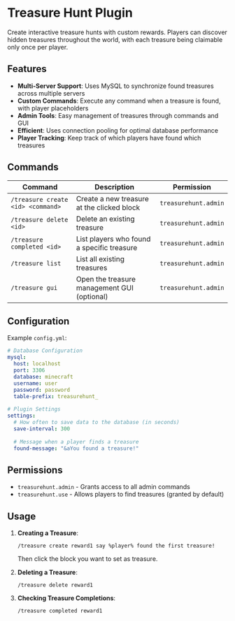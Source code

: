 # Treasure Hunt Plugin

Create interactive treasure hunts with custom rewards. Players can discover hidden treasures throughout the world, with each treasure being claimable only once per player.

## Features

- **Multi-Server Support**: Uses MySQL to synchronize found treasures across multiple servers
- **Custom Commands**: Execute any command when a treasure is found, with player placeholders
- **Admin Tools**: Easy management of treasures through commands and GUI
- **Efficient**: Uses connection pooling for optimal database performance
- **Player Tracking**: Keep track of which players have found which treasures

## Commands

| Command | Description | Permission |
|---------|-------------|------------|
| `/treasure create <id> <command>` | Create a new treasure at the clicked block | `treasurehunt.admin` |
| `/treasure delete <id>` | Delete an existing treasure | `treasurehunt.admin` |
| `/treasure completed <id>` | List players who found a specific treasure | `treasurehunt.admin` |
| `/treasure list` | List all existing treasures | `treasurehunt.admin` |
| `/treasure gui` | Open the treasure management GUI (optional) | `treasurehunt.admin` |


## Configuration

Example `config.yml`:

```yaml
# Database Configuration
mysql:
  host: localhost
  port: 3306
  database: minecraft
  username: user
  password: password
  table-prefix: treasurehunt_
  
# Plugin Settings
settings:
  # How often to save data to the database (in seconds)
  save-interval: 300
  
  # Message when a player finds a treasure
  found-message: "&aYou found a treasure!"
```

## Permissions

- `treasurehunt.admin` - Grants access to all admin commands
- `treasurehunt.use` - Allows players to find treasures (granted by default)

## Usage

1. **Creating a Treasure**:
   ```
   /treasure create reward1 say %player% found the first treasure!
   ```
   Then click the block you want to set as treasure.

2. **Deleting a Treasure**:
   ```
   /treasure delete reward1
   ```

3. **Checking Treasure Completions**:
   ```
   /treasure completed reward1
   ```